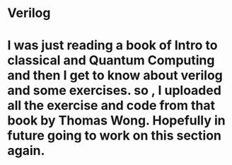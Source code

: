 # Verilog 
# I was just reading a book of Intro to classical and Quantum Computing and then I get to know about verilog and some exercises. so , I uploaded all the exercise and code from that book by Thomas Wong. Hopefully in future going to work on this section again.
